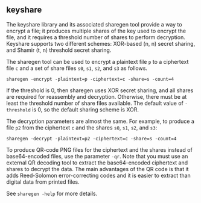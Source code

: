keyshare
--------

The keyshare library and its associated sharegen tool provide a way to encrypt a
file; it produces multiple shares of the key used to encrypt the file, and it
requires a threshold number of shares to perform decryption. Keyshare supports
two different schemes: XOR-based (n, n) secret sharing, and Shamir (t, n)
threshold secret sharing.

The sharegen tool can be used to encrypt a plaintext file `p` to a ciphertext
file `c` and a set of share files `s0`, `s1`, `s2`, and `s3` as follows.

    sharegen -encrypt -plaintext=p -ciphertext=c -share=s -count=4

If the threshold is 0, then sharegen uses XOR secret sharing, and all shares are
required for reassembly and decryption. Otherwise, there must be at least the
threshold number of share files available. The default value of `-threshold` is
0, so the default sharing scheme is XOR.

The decryption parameters are almost the same. For example, to produce a file
`p2` from the ciphertext `c` and the shares `s0`, `s1`, `s2`, and `s3`:

    sharegen -decrypt -plaintext=p2 -ciphertext=c -share=s -count=4

To produce QR-code PNG files for the ciphertext and the shares instead of
base64-encoded files, use the parameter `-qr`. Note that you must use an
external QR decoding tool to extract the base64-encoded ciphertext and shares to
decrypt the data. The main advantages of the QR code is that it adds
Reed-Solomon error-correcting codes and it is easier to extract than digital
data from printed files.

See `sharegen -help` for more details.
